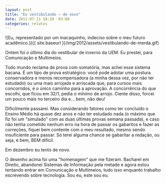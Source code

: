 ```yaml
---
layout: post
title: "Eu vestibulando — de novo"
date: 2012-07-11 10:20 -03:00
categories: relatos
---
```

![Eu, representado por um macaquinho, indeciso sobre o meu futuro acadêmico.]({{ site.baseurl }}/img/2012/assets/vestibulando-de-merda.gif)

Ontem foi o último dia do vestibular de inverno da UEM. Eu prestei, para Comunicação e Multimeios.

Todo mundo reclama de prova com somatória, mas achei esse sistema bacana. É um tipo de prova estratégico: você pode adotar uma postura conservadora e menos recompensadora (a minha dessa vez, por não ter estudado) ou uma mais arrojada e arriscada que, para cursos mais concorridos, é o único caminho para a aprovação. A concorrência do que escolhi, que ficou em 32/1, pedia o mínimo de arrojo. Ciente disso, forcei um pouco mais no terceiro dia e… bem, não deu!

Dificilmente passarei. Mas considerando fatores como ter concluído o Ensino Médio há quase dez anos e não ter estudado nada (o máximo que fiz foi um "simulado" com as duas últimas provas semana passada), e caso não tenha cometido nenhum erro na hora de passar os gabaritos e fazer as correções, fiquei bem contente com o meu resultado, mesmo sendo insuficiente para passar. Só terei alguma chance se gabaritar a redação, ou seja, é bem, BEM difícil.

Em dezembro eu tento de novo.

O desenho acima foi uma "homenagem" que me fizeram. Bacharel em Direito, abandonei Sistemas de Informação pela metade e agora estou tentando entrar em Comunicação e Multimeios, tudo isso enquanto trabalho escrevendo sobre tecnologia. Sou eu, este sou eu.
